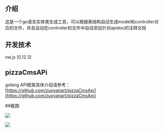 ## 介绍
这是一个go语言实体类生成工具，可以根据表结构自动生成model和controller对应的文件，并且自动在controller的文件中自动添加针对apidoc的注释文档

## 开发技术
nw.js (0.12.3)

## pizzaCmsAPi
golang APi框架具体介绍请参考：[https://github.com/zuoyanart/pizzaCmsApi](https://github.com/zuoyanart/pizzaCmsApi)

##截图

![](http://www.zuoyan.space/mdimg/entity1.jpg)


![](http://www.zuoyan.space/mdimg/entity2.jpg)